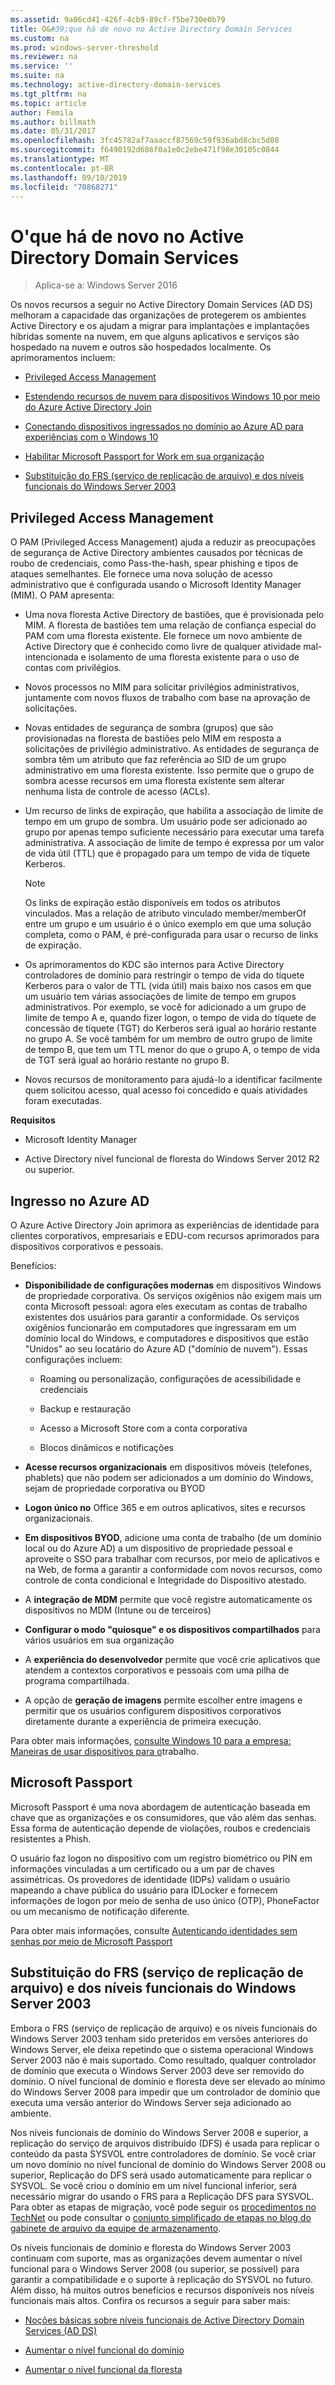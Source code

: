 ```yaml
---
ms.assetid: 9a06cd41-426f-4cb9-89cf-f5be730e0b79
title: O&#39;que há de novo no Active Directory Domain Services
ms.custom: na
ms.prod: windows-server-threshold
ms.reviewer: na
ms.service: ''
ms.suite: na
ms.technology: active-directory-domain-services
ms.tgt_pltfrm: na
ms.topic: article
author: Femila
ms.author: billmath
ms.date: 05/31/2017
ms.openlocfilehash: 3fc45782af7aaaccf87569c59f936abd8cbc5d08
ms.sourcegitcommit: f6490192d686f0a1e0c2ebe471f98e30105c0844
ms.translationtype: MT
ms.contentlocale: pt-BR
ms.lasthandoff: 09/10/2019
ms.locfileid: "70868271"
---
```

# <a name="what39s-new-in-active-directory-domain-services"></a>O&#39;que há de novo no Active Directory Domain Services 

>Aplica-se a: Windows Server 2016

Os novos recursos a seguir no Active Directory Domain Services (AD DS) melhoram a capacidade das organizações de protegerem os ambientes Active Directory e os ajudam a migrar para implantações e implantações híbridas somente na nuvem, em que alguns aplicativos e serviços são hospedado na nuvem e outros são hospedados localmente. Os aprimoramentos incluem:  
  
-   [Privileged Access Management](https://technet.microsoft.com/library/mt150258.aspx   
)  
  
- [Estendendo recursos de nuvem para dispositivos Windows 10 por meio do Azure Active Directory Join](https://azure.microsoft.com/documentation/articles/active-directory-azureadjoin-overview/)   
  
- [Conectando dispositivos ingressados no domínio ao Azure AD para experiências com o Windows 10](https://azure.microsoft.com/documentation/articles/active-directory-azureadjoin-devices-group-policy/)   
  
- [Habilitar Microsoft Passport for Work em sua organização](https://azure.microsoft.com/documentation/articles/active-directory-azureadjoin-passport-deployment/)    
  
-  [Substituição do FRS (serviço de replicação de arquivo) e dos níveis funcionais do Windows Server 2003](ad-ds/active-directory-functional-levels.md)  
  
  
## <a name="BKMK_PAM"></a>Privileged Access Management  
O PAM (Privileged Access Management) ajuda a reduzir as preocupações de segurança de Active Directory ambientes causados por técnicas de roubo de credenciais, como Pass-the-hash, spear phishing e tipos de ataques semelhantes. Ele fornece uma nova solução de acesso administrativo que é configurada usando o Microsoft Identity Manager (MIM). O PAM apresenta:  
  
-   Uma nova floresta Active Directory de bastiões, que é provisionada pelo MIM. A floresta de bastiões tem uma relação de confiança especial do PAM com uma floresta existente. Ele fornece um novo ambiente de Active Directory que é conhecido como livre de qualquer atividade mal-intencionada e isolamento de uma floresta existente para o uso de contas com privilégios.  
  
-   Novos processos no MIM para solicitar privilégios administrativos, juntamente com novos fluxos de trabalho com base na aprovação de solicitações.  
  
-   Novas entidades de segurança de sombra (grupos) que são provisionadas na floresta de bastiões pelo MIM em resposta a solicitações de privilégio administrativo. As entidades de segurança de sombra têm um atributo que faz referência ao SID de um grupo administrativo em uma floresta existente. Isso permite que o grupo de sombra acesse recursos em uma floresta existente sem alterar nenhuma lista de controle de acesso (ACLs).  
  
-   Um recurso de links de expiração, que habilita a associação de limite de tempo em um grupo de sombra. Um usuário pode ser adicionado ao grupo por apenas tempo suficiente necessário para executar uma tarefa administrativa. A associação de limite de tempo é expressa por um valor de vida útil (TTL) que é propagado para um tempo de vida de tíquete Kerberos.  
  
    > [!NOTE]  
    > Os links de expiração estão disponíveis em todos os atributos vinculados. Mas a relação de atributo vinculado member/memberOf entre um grupo e um usuário é o único exemplo em que uma solução completa, como o PAM, é pré-configurada para usar o recurso de links de expiração.  
  
-   Os aprimoramentos do KDC são internos para Active Directory controladores de domínio para restringir o tempo de vida do tíquete Kerberos para o valor de TTL (vida útil) mais baixo nos casos em que um usuário tem várias associações de limite de tempo em grupos administrativos. Por exemplo, se você for adicionado a um grupo de limite de tempo A e, quando fizer logon, o tempo de vida do tíquete de concessão de tíquete (TGT) do Kerberos será igual ao horário restante no grupo A. Se você também for um membro de outro grupo de limite de tempo B, que tem um TTL menor do que o grupo A, o tempo de vida de TGT será igual ao horário restante no grupo B.  
  
-   Novos recursos de monitoramento para ajudá-lo a identificar facilmente quem solicitou acesso, qual acesso foi concedido e quais atividades foram executadas.  
  
**Requisitos**  
  
-   Microsoft Identity Manager  
  
-   Active Directory nível funcional de floresta do Windows Server 2012 R2 ou superior.  
  
## <a name="BKMK_AzureADJoin"></a>Ingresso no Azure AD  
O Azure Active Directory Join aprimora as experiências de identidade para clientes corporativos, empresariais e EDU-com recursos aprimorados para dispositivos corporativos e pessoais.  
  
Benefícios:  
  
-   **Disponibilidade de configurações modernas** em dispositivos Windows de propriedade corporativa. Os serviços oxigênios não exigem mais um conta Microsoft pessoal: agora eles executam as contas de trabalho existentes dos usuários para garantir a conformidade. Os serviços oxigênios funcionarão em computadores que ingressaram em um domínio local do Windows, e computadores e dispositivos que estão "Unidos" ao seu locatário do Azure AD ("domínio de nuvem"). Essas configurações incluem:  
  
    -   Roaming ou personalização, configurações de acessibilidade e credenciais  
  
    -   Backup e restauração  
  
    -   Acesso a Microsoft Store com a conta corporativa  
  
    -   Blocos dinâmicos e notificações  
  
-   **Acesse recursos organizacionais** em dispositivos móveis (telefones, phablets) que não podem ser adicionados a um domínio do Windows, sejam de propriedade corporativa ou BYOD  
  
-   **Logon único no** Office 365 e em outros aplicativos, sites e recursos organizacionais.  
  
-   **Em dispositivos BYOD**, adicione uma conta de trabalho (de um domínio local ou do Azure AD) a um dispositivo de propriedade pessoal e aproveite o SSO para trabalhar com recursos, por meio de aplicativos e na Web, de forma a garantir a conformidade com novos recursos, como controle de conta condicional e Integridade do Dispositivo atestado.  
  
-   A **integração de MDM** permite que você registre automaticamente os dispositivos no MDM (Intune ou de terceiros)  
  
-   **Configurar o modo "quiosque" e os dispositivos compartilhados** para vários usuários em sua organização  
  
-   A **experiência do desenvolvedor** permite que você crie aplicativos que atendem a contextos corporativos e pessoais com uma pilha de programa compartilhada.  
  
-   A opção de **geração de imagens** permite escolher entre imagens e permitir que os usuários configurem dispositivos corporativos diretamente durante a experiência de primeira execução.  
  
Para obter mais informações, [consulte Windows 10 para a empresa: Maneiras de usar dispositivos para o](https://azure.microsoft.com/documentation/articles/active-directory-azureadjoin-windows10-devices-overview/?rnd=1)trabalho.  
  
## <a name="BKMK_IDLocker"></a>Microsoft Passport  
Microsoft Passport é uma nova abordagem de autenticação baseada em chave que as organizações e os consumidores, que vão além das senhas. Essa forma de autenticação depende de violações, roubos e credenciais resistentes a Phish.  
  
O usuário faz logon no dispositivo com um registro biométrico ou PIN em informações vinculadas a um certificado ou a um par de chaves assimétricas. Os provedores de identidade (IDPs) validam o usuário mapeando a chave pública do usuário para IDLocker e fornecem informações de logon por meio de senha de uso único (OTP), PhoneFactor ou um mecanismo de notificação diferente.  
  
Para obter mais informações, consulte [Autenticando identidades sem senhas por meio de Microsoft Passport](https://azure.microsoft.com/documentation/articles/active-directory-azureadjoin-passport/)  
  
## <a name="BKMK_FRSDeprecation"></a>Substituição do FRS (serviço de replicação de arquivo) e dos níveis funcionais do Windows Server 2003  
Embora o FRS (serviço de replicação de arquivo) e os níveis funcionais do Windows Server 2003 tenham sido preteridos em versões anteriores do Windows Server, ele deixa repetindo que o sistema operacional Windows Server 2003 não é mais suportado. Como resultado, qualquer controlador de domínio que executa o Windows Server 2003 deve ser removido do domínio. O nível funcional de domínio e floresta deve ser elevado ao mínimo do Windows Server 2008 para impedir que um controlador de domínio que executa uma versão anterior do Windows Server seja adicionado ao ambiente.  
  
Nos níveis funcionais de domínio do Windows Server 2008 e superior, a replicação do serviço de arquivos distribuído (DFS) é usada para replicar o conteúdo da pasta SYSVOL entre controladores de domínio. Se você criar um novo domínio no nível funcional de domínio do Windows Server 2008 ou superior, Replicação do DFS será usado automaticamente para replicar o SYSVOL. Se você criou o domínio em um nível funcional inferior, será necessário migrar do usando o FRS para a Replicação DFS para SYSVOL. Para obter as etapas de migração, você pode seguir os [procedimentos no TechNet](https://technet.microsoft.com/library/dd640019(v=WS.10).aspx) ou pode consultar o [conjunto simplificado de etapas no blog do gabinete de arquivo da equipe de armazenamento](http://blogs.technet.com/b/filecab/archive/2014/06/25/streamlined-migration-of-frs-to-dfsr-sysvol.aspx).  
  
Os níveis funcionais de domínio e floresta do Windows Server 2003 continuam com suporte, mas as organizações devem aumentar o nível funcional para o Windows Server 2008 (ou superior, se possível) para garantir a compatibilidade e o suporte à replicação do SYSVOL no futuro. Além disso, há muitos outros benefícios e recursos disponíveis nos níveis funcionais mais altos. Confira os recursos a seguir para saber mais:  
  
-   [Noções básicas sobre níveis funcionais de Active Directory Domain Services (AD DS)](ad-ds/active-directory-functional-levels.md)  
  
-   [Aumentar o nível funcional do domínio](https://technet.microsoft.com/library/cc753104.aspx)  
  
-   [Aumentar o nível funcional da floresta](https://technet.microsoft.com/library/cc730985.aspx)  
  
